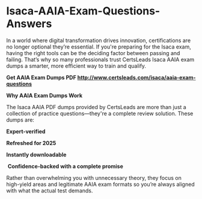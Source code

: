 # Isaca-AAIA-Exam-Questions-Answers
<p>In a world where digital transformation drives innovation, certifications are no longer optional they&rsquo;re essential. If you&#39;re preparing for the Isaca exam, having the right tools can be the deciding factor between passing and failing. That&rsquo;s why so many professionals trust CertsLeads Isaca AAIA exam dumps a smarter, more efficient way to train and qualify.</p> <p><strong>Get AAIA Exam Dumps PDF&nbsp;<a href="http://www.certsleads.com/isaca/aaia-exam-questions">http://www.certsleads.com/isaca/aaia-exam-questions</a></strong></p> <p><strong>Why AAIA Exam Dumps Work</strong></p> <p>The Isaca AAIA PDF dumps provided by CertsLeads are more than just a collection of practice questions&mdash;they&#39;re a complete review solution. These dumps are:</p> <p><strong>Expert-verified</strong></p> <p><strong>Refreshed for 2025</strong></p> <p><strong>Instantly downloadable</strong></p> <p>&nbsp;<strong>Confidence-backed with a complete promise</strong></p> <p>Rather than overwhelming you with unnecessary theory, they focus on high-yield areas and legitimate AAIA exam formats so you&rsquo;re always aligned with what the actual test demands.</p> <p>&nbsp;</p>
